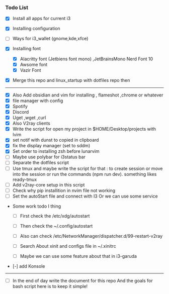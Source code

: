 ### Todo List
  - [x] Install all apps for current i3
  - [x] Installing configuration 
  - [ ] Ways for i3_wallet (gnome,kde,xfce)
  - [x] Installing font
	  - [x] Alacritty font (Jetbiens font mono) ,JetBrainsMono Nerd Font 10 
	  - [x] Awsome font 
	  - [x] Vazir Font
  - [x] Merge this repo and linux_startup with dotfiles repo then 


<hr>

- [x] Also Add obsidian and vim for installing , flameshot ,chrome or whatever
- [x] file manager with config
- [x] Spotify
- [x] Discord
- [x] Uget ,wget ,curl
- [x] Also V2ray clients
- [x] Write the script for open my project in $HOME/Desktop/projects with lvim
- [x] set notif with dunst to copied in clipboard
- [x] fix the display manager (set to sddm)
- [x] Set order to installing zsh before lunarvim 
- [ ] Maybe use polybar for i3status bar
- [ ] Separate the dotfiles script
- [ ] Use tmux and maybe write the script for that : to create session or move into the session or run the commands (npm run dev). something likes ready-tmux
- [ ] Add v2ray-core setup in this script 
- [ ] Check why pip installition in nvim file not working 
- [ ] Set the autoStart file and connect with I3 Or we can use some service 
- Some work todo I thing 
    - [ ] First check the /etc/xdg/autostart 
    - [ ] Then check the ~/.config/autostart
    - [ ] Also can check /etc/NetworkManager/dispatcher.d/99-restart-v2ray
    - [ ] Search About xinit and configs file in ~/.xinitrc
    - [ ] Maybe we can use some feature about that in i3-garuda


- [-] add Konsole 

<hr>

- [ ] In the end of day write the document for this repo
And the goals for bash script here is to keep it simple!

